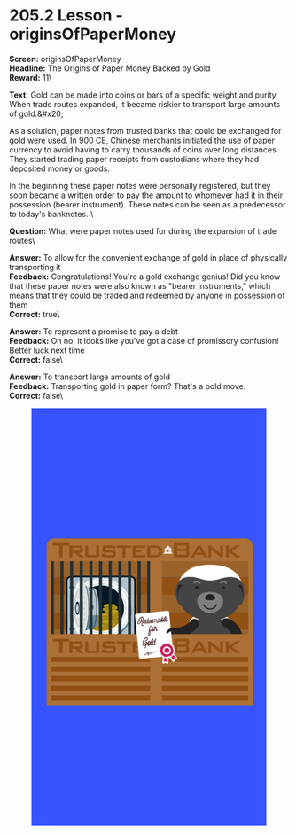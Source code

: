 # 205.2 Lesson - originsOfPaperMoney

**Screen:** originsOfPaperMoney\
**Headline:** The Origins of Paper Money Backed by Gold\
**Reward:** 11\

**Text:** Gold can be made into coins or bars of a specific weight and purity. When trade routes expanded, it became riskier to transport large amounts of gold.&amp;#x20;

As a solution, paper notes from trusted banks that could be exchanged for gold were used. In 900 CE, Chinese merchants initiated the use of paper currency to avoid having to carry thousands of coins over long distances. They started trading paper receipts from custodians where they had deposited money or goods.

In the beginning these paper notes were personally registered, but they soon became a written order to pay the amount to whomever had it in their possession (bearer instrument). These notes can be seen as a predecessor to today&#x27;s banknotes.
\

**Question:** What were paper notes used for during the expansion of trade routes\

**Answer:** To allow for the convenient exchange of gold in place of physically transporting it\
**Feedback:** Congratulations! You&#x27;re a gold exchange genius! Did you know that these paper notes were also known as &quot;bearer instruments,&quot; which means that they could be traded and redeemed by anyone in possession of them\
**Correct:** true\

**Answer:** To represent a promise to pay a debt\
**Feedback:** Oh no, it looks like you&#x27;ve got a case of promissory confusion! Better luck next time\
**Correct:** false\

**Answer:** To transport large amounts of gold\
**Feedback:** Transporting gold in paper form? That&#x27;s a bold move.\
**Correct:** false\


<figure><img src="../.gitbook/assets/205-02.png" alt=""><figcaption></figcaption></figure>

